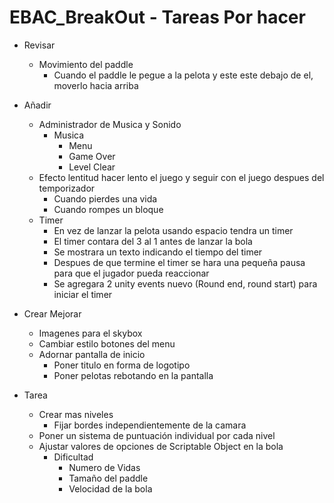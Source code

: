 # EBAC_BreakOut - Tareas Por hacer
*	Revisar
	-	Movimiento del paddle
		-	Cuando el paddle le pegue a la pelota y este este debajo de el, moverlo hacia arriba
	
*	Añadir
	-	Administrador de Musica y Sonido
		*	Musica
			-	Menu
			-	Game Over
			-	Level Clear
	-	Efecto lentitud hacer lento el juego y seguir con el juego despues del temporizador
		*	Cuando pierdes una vida
		*	Cuando rompes un bloque
	-	Timer
		*	En vez de lanzar la pelota usando espacio tendra un timer
		*	El timer contara del 3 al 1 antes de lanzar la bola
		*	Se mostrara un texto indicando el tiempo del timer
		*	Despues de que termine el timer se hara una pequeña pausa para que el jugador pueda reaccionar
		*	Se agregara 2 unity events nuevo (Round end, round start) para iniciar el timer
	
*	Crear Mejorar
	-	Imagenes para el skybox
	-	Cambiar estilo botones del menu
	-	Adornar pantalla de inicio
		*	Poner titulo en forma de logotipo
		*	Poner pelotas rebotando en la pantalla
		
*	Tarea
	-	Crear mas niveles
		*	Fijar bordes independientemente de la camara
	-	Poner un sistema de puntuación individual por cada nivel
	-	Ajustar valores de opciones de Scriptable Object en la bola
		*	Dificultad
			-	Numero de Vidas
			-	Tamaño del paddle
			-	Velocidad de la bola